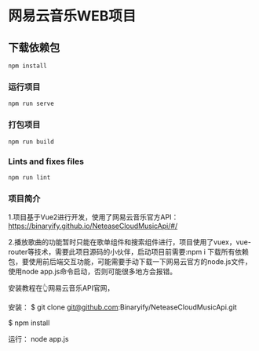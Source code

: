 # 网易云音乐WEB项目

## 下载依赖包
```
npm install
```

### 运行项目
```
npm run serve
```

### 打包项目
```
npm run build
```

### Lints and fixes files
```
npm run lint
```

### 项目简介
1.项目基于Vue2进行开发，使用了网易云音乐官方API：https://binaryify.github.io/NeteaseCloudMusicApi/#/

2.播放歌曲的功能暂时只能在歌单组件和搜索组件进行，项目使用了vuex，vue-router等技术，需要此项目源码的小伙伴，启动项目前需要:npm i 下载所有依赖包，要使用前后端交互功能，可能需要手动下载一下网易云官方的node.js文件，使用node app.js命令启动，否则可能很多地方会报错。

安装教程在👆网易云音乐API官网，

安装：
$ git clone git@github.com:Binaryify/NeteaseCloudMusicApi.git

$ npm install

运行：
node app.js

